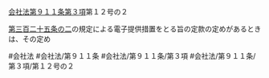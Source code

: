 [会社法第９１１条第３項](会社法＿＿＿＿第９１１条第３項)第１２号の２

[第三百二十五条の二](会社法＿＿＿＿第３２５条の２)の規定による電子提供措置をとる旨の定款の定めがあるときは、その定め


#会社法
#会社法/第９１１条
#会社法/第９１１条/第３項
#会社法/第９１１条/第３項/第１２号の２
